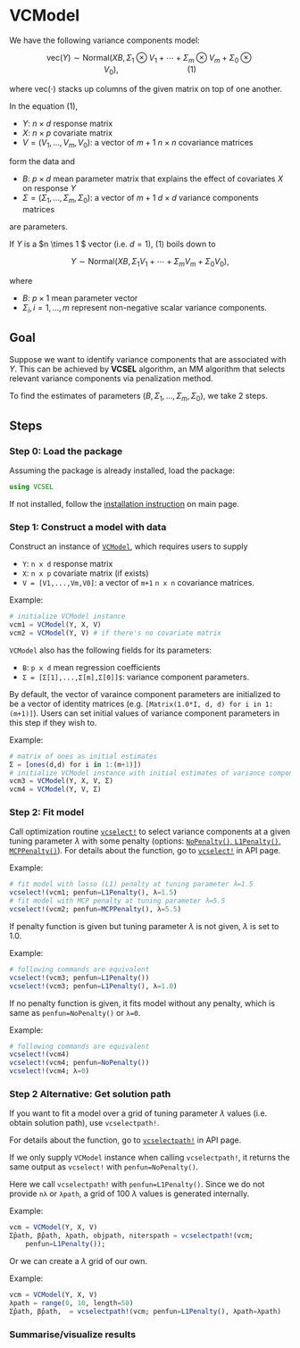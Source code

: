 # VCModel

We have the following variance components model: 

```math
\text{vec}(Y) \sim \text{Normal}(XB, \Sigma_1 \otimes V_1 + \cdots + \Sigma_m \otimes V_m + \Sigma_0 \otimes V_0),  \hspace{8em} (1)
```

where $\text{vec}(\cdot)$ stacks up columns of the given matrix on top of one another.


In the equation (1), 

* $Y$: $n\times d$ response matrix 
* $X$: $n\times p$ covariate matrix 
* $V = (V_1,...,V_m,V_0)$: a vector of $m+1$ $n \times n$ covariance matrices

form the data and 

* $B$: $p \times d$ mean parameter matrix that explains the effect of covariates $X$ on response $Y$
* $\Sigma = (\Sigma_1,...,\Sigma_m,\Sigma_0)$: a vector of $m+1$ $d \times d$ variance components matrices 

are parameters. 




If $Y$ is a $n \times 1 $ vector (i.e. $d=1$), (1) boils down to 

```math
Y \sim \text{Normal}(XB, \Sigma_1 V_1 + \cdots + \Sigma_m V_m + \Sigma_0 V_0), 
```

where 

* $B$: $p \times 1$ mean parameter vector 
* $\Sigma_i, i=1,\ldots, m$ represent non-negative scalar variance components. 




## Goal 

Suppose we want to identify variance components that are associated with $Y.$ This can be achieved by **VCSEL** algorithm, an MM algorithm that selects relevant variance components via penalization method. 

To find the estimates of parameters $(B, \Sigma_1, \ldots, \Sigma_m, \Sigma_0),$ we take 2 steps.




## Steps 

### Step 0: Load the package

Assuming the package is already installed, load the package:

```julia 
using VCSEL
```

If not installed, follow the [installation instruction](../index.md/#Installation) on main page. 

### Step 1: Construct a model with data

Construct an instance of [`VCModel`](@ref), which requires users to supply

* `Y`: `n x d` response matrix 
* `X`: `n x p` covariate matrix (if exists)
* `V = [V1,...,Vm,V0]`: a vector of `m+1` `n x n` covariance matrices. 

Example: 

```julia 
# initialize VCModel instance
vcm1 = VCModel(Y, X, V)
vcm2 = VCModel(Y, V) # if there's no covariate matrix 
```

`VCModel` also has the following fields for its parameters: 

* `B`: `p x d` mean regression coefficients 
* `Σ = [Σ[1],...,Σ[m],Σ[0]]$`: variance component parameters.

By default, the vector of varaince component parameters are initialized to be a vector of identity matrices (e.g. `[Matrix(1.0*I, d, d) for i in 1:(m+1)]`). Users can set initial values of variance component parameters in this step if they wish to. 

Example:

```julia 
# matrix of ones as initial estimates 
Σ = [ones(d,d) for i in 1:(m+1)])
# initialize VCModel instance with initial estimates of variance components
vcm3 = VCModel(Y, X, V, Σ)
vcm4 = VCModel(Y, V, Σ)
```

### Step 2: Fit model

Call optimization routine [`vcselect!`](@ref) to select variance components at a given tuning parameter $\lambda$ with some penalty (options: [`NoPenalty()`, `L1Penalty()`, `MCPPenalty()`](https://github.com/JuliaML/PenaltyFunctions.jl#Element-Penalties)).
For details about the function, go to [`vcselect!`](@ref) in API page.

Example: 

```julia 
# fit model with lasso (L1) penalty at tuning parameter λ=1.5
vcselect!(vcm1; penfun=L1Penalty(), λ=1.5)
# fit model with MCP penalty at tuning parameter λ=5.5
vcselect!(vcm2; penfun=MCPPenalty(), λ=5.5)
```

If penalty function is given but tuning parameter $\lambda$ is not given, $\lambda$ is set to 1.0. 

Example:

```julia 
# following commands are equivalent 
vcselect!(vcm3; penfun=L1Penalty()) 
vcselect!(vcm3; penfun=L1Penalty(), λ=1.0) 
```

If no penalty function is given, it fits model without any penalty, which is same as `penfun=NoPenalty()` or `λ=0`.

Example: 

```julia 
# following commands are equivalent 
vcselect!(vcm4)
vcselect!(vcm4; penfun=NoPenalty())
vcselect!(vcm4; λ=0)
```

### Step 2 Alternative: Get solution path

If you want to fit a model over a grid of tuning parameter $\lambda$ values (i.e. obtain solution path), use `vcselectpath!`.

For details about the function, go to [`vcselectpath!`](@ref) in API page.



If we only supply `VCModel` instance when calling `vcselectpath!`, it returns the same output as `vcselect!` with `penfun=NoPenalty()`. 



Here we call `vcselectpath!` with `penfun=L1Penalty()`. Since we do not provide `nλ` or `λpath`, a grid of 100 $λ$ values is generated internally. 

Example:

```julia 
vcm = VCModel(Y, X, V)
Σ̂path, β̂path, λpath, objpath, niterspath = vcselectpath!(vcm; 
    penfun=L1Penalty());
```

Or we can create a $\lambda$ grid of our own.

Example:

```julia
vcm = VCModel(Y, X, V)
λpath = range(0, 10, length=50)
Σ̂path, β̂path,  = vcselectpath!(vcm; penfun=L1Penalty(), λpath=λpath)
```

### Summarise/visualize results
